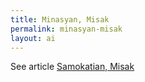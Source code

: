 ```yaml
---
title: Minasyan, Misak
permalink: minasyan-misak
layout: ai
---
```


See article [Samokatian, Misak](samokatian-misak)
